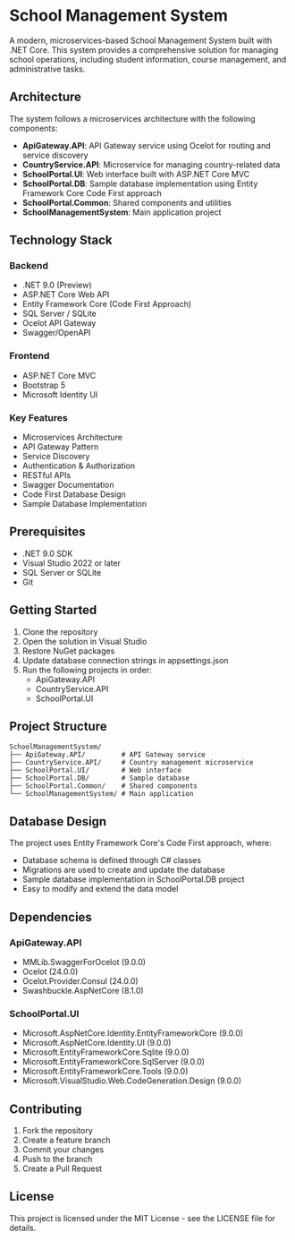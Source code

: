 # School Management System

A modern, microservices-based School Management System built with .NET Core. This system provides a comprehensive solution for managing school operations, including student information, course management, and administrative tasks.

## Architecture

The system follows a microservices architecture with the following components:

- **ApiGateway.API**: API Gateway service using Ocelot for routing and service discovery
- **CountryService.API**: Microservice for managing country-related data
- **SchoolPortal.UI**: Web interface built with ASP.NET Core MVC
- **SchoolPortal.DB**: Sample database implementation using Entity Framework Core Code First approach
- **SchoolPortal.Common**: Shared components and utilities
- **SchoolManagementSystem**: Main application project

## Technology Stack

### Backend
- .NET 9.0 (Preview)
- ASP.NET Core Web API
- Entity Framework Core (Code First Approach)
- SQL Server / SQLite
- Ocelot API Gateway
- Swagger/OpenAPI

### Frontend
- ASP.NET Core MVC
- Bootstrap 5
- Microsoft Identity UI

### Key Features
- Microservices Architecture
- API Gateway Pattern
- Service Discovery
- Authentication & Authorization
- RESTful APIs
- Swagger Documentation
- Code First Database Design
- Sample Database Implementation

## Prerequisites

- .NET 9.0 SDK
- Visual Studio 2022 or later
- SQL Server or SQLite
- Git

## Getting Started

1. Clone the repository
2. Open the solution in Visual Studio
3. Restore NuGet packages
4. Update database connection strings in appsettings.json
5. Run the following projects in order:
   - ApiGateway.API
   - CountryService.API
   - SchoolPortal.UI

## Project Structure

```
SchoolManagementSystem/
├── ApiGateway.API/         # API Gateway service
├── CountryService.API/     # Country management microservice
├── SchoolPortal.UI/        # Web interface
├── SchoolPortal.DB/        # Sample database 
├── SchoolPortal.Common/    # Shared components
└── SchoolManagementSystem/ # Main application
```

## Database Design

The project uses Entity Framework Core's Code First approach, where:
- Database schema is defined through C# classes
- Migrations are used to create and update the database
- Sample database implementation in SchoolPortal.DB project
- Easy to modify and extend the data model

## Dependencies

### ApiGateway.API
- MMLib.SwaggerForOcelot (9.0.0)
- Ocelot (24.0.0)
- Ocelot.Provider.Consul (24.0.0)
- Swashbuckle.AspNetCore (8.1.0)

### SchoolPortal.UI
- Microsoft.AspNetCore.Identity.EntityFrameworkCore (9.0.0)
- Microsoft.AspNetCore.Identity.UI (9.0.0)
- Microsoft.EntityFrameworkCore.Sqlite (9.0.0)
- Microsoft.EntityFrameworkCore.SqlServer (9.0.0)
- Microsoft.EntityFrameworkCore.Tools (9.0.0)
- Microsoft.VisualStudio.Web.CodeGeneration.Design (9.0.0)

## Contributing

1. Fork the repository
2. Create a feature branch
3. Commit your changes
4. Push to the branch
5. Create a Pull Request

## License

This project is licensed under the MIT License - see the LICENSE file for details. 
